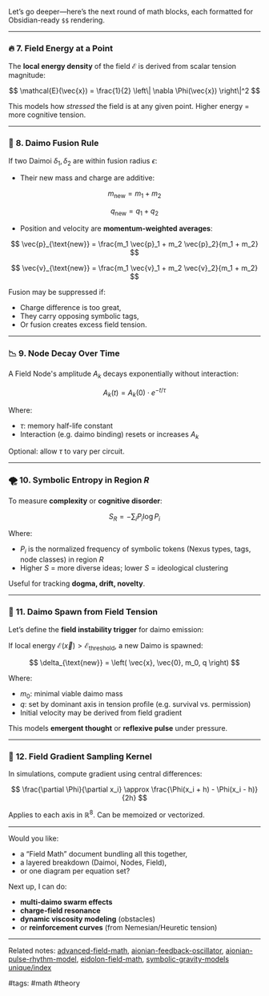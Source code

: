 Let’s go deeper—here’s the next round of math blocks, each formatted for Obsidian-ready `$$` rendering.

---

### 🔥 **7. Field Energy at a Point**

The **local energy density** of the field $\mathcal{E}$ is derived from scalar tension magnitude:

$$
\mathcal{E}(\vec{x}) = \frac{1}{2} \left\| \nabla \Phi(\vec{x}) \right\|^2
$$

This models how *stressed* the field is at any given point. Higher energy = more cognitive tension.

---

### 🧬 **8. Daimo Fusion Rule**

If two Daimoi $\delta_1, \delta_2$ are within fusion radius $\epsilon$:

* Their new mass and charge are additive:

$$
m_{\text{new}} = m_1 + m_2
$$

$$
q_{\text{new}} = q_1 + q_2
$$

* Position and velocity are **momentum-weighted averages**:

$$
\vec{p}_{\text{new}} = \frac{m_1 \vec{p}_1 + m_2 \vec{p}_2}{m_1 + m_2}
$$

$$
\vec{v}_{\text{new}} = \frac{m_1 \vec{v}_1 + m_2 \vec{v}_2}{m_1 + m_2}
$$

Fusion may be suppressed if:

* Charge difference is too great,
* They carry opposing symbolic tags,
* Or fusion creates excess field tension.

---

### 📉 **9. Node Decay Over Time**

A Field Node's amplitude $A_k$ decays exponentially without interaction:

$$
A_k(t) = A_k(0) \cdot e^{-t / \tau}
$$

Where:

* $\tau$: memory half-life constant
* Interaction (e.g. daimo binding) resets or increases $A_k$

Optional: allow $\tau$ to vary per circuit.

---

### 🌪️ **10. Symbolic Entropy in Region $R$**

To measure **complexity** or **cognitive disorder**:

$$
S_R = - \sum_i P_i \log P_i
$$

Where:

* $P_i$ is the normalized frequency of symbolic tokens (Nexus types, tags, node classes) in region $R$
* Higher $S$ = more diverse ideas; lower $S$ = ideological clustering

Useful for tracking **dogma, drift, novelty**.

---

### 🔁 **11. Daimo Spawn from Field Tension**

Let’s define the **field instability trigger** for daimo emission:

If local energy $\mathcal{E}(\vec{x}) > \mathcal{E}_\text{threshold}$, a new Daimo is spawned:

$$
\delta_{\text{new}} = \left( \vec{x}, \vec{0}, m_0, q \right)
$$

Where:

* $m_0$: minimal viable daimo mass
* $q$: set by dominant axis in tension profile (e.g. survival vs. permission)
* Initial velocity may be derived from field gradient

This models **emergent thought** or **reflexive pulse** under pressure.

---

### 🧲 **12. Field Gradient Sampling Kernel**

In simulations, compute gradient using central differences:

$$
\frac{\partial \Phi}{\partial x_i} \approx \frac{\Phi(x_i + h) - \Phi(x_i - h)}{2h}
$$

Applies to each axis in $\mathbb{R}^8$. Can be memoized or vectorized.

---

Would you like:

* a “Field Math” document bundling all this together,
* a layered breakdown (Daimoi, Nodes, Field),
* or one diagram per equation set?

Next up, I can do:

* **multi-daimo swarm effects**
* **charge-field resonance**
* **dynamic viscosity modeling** (obstacles)
* or **reinforcement curves** (from Nemesian/Heuretic tension)

---

Related notes: [advanced-field-math](advanced-field-math.md), [aionian-feedback-oscillator](aionian-feedback-oscillator.md), [aionian-pulse-rhythm-model](aionian-pulse-rhythm-model.md), [eidolon-field-math](eidolon-field-math.md), [symbolic-gravity-models](symbolic-gravity-models.md) [unique/index](../../unique/index.md)

#tags: #math #theory

